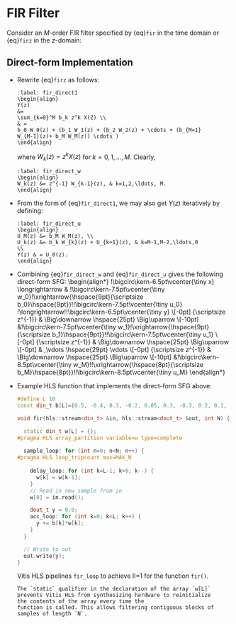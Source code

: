 # FIR Filter 
Consider an $M$-order FIR filter specified by {eq}`fir` in the time
domain or {eq}`firz` in the $z$-domain:

## Direct-form Implementation
* Rewrite {eq}`firz` as follows:
  ```{math}
  :label: fir_direct1
  \begin{align}
  Y(z) 
  &= 
  \sum_{k=0}^M b_k z^k X(Z) \\
  & =
  b_0 W_0(z) + (b_1 W_1(z) + (b_2 W_2(z) + \cdots + (b_{M=1}
  W_{M-1}(z)+ b_M W_M(z)) \cdots )
  \end{align}
  ```
  where $W_k (z) = z^k X(z)$ for $k=0, 1, \ldots, M$. Clearly,
   ```{math}
  :label: fir_direct_w
  \begin{align}
  W_k(z) &= z^{-1} W_{k-1}(z), & k=1,2,\ldots, M.
  \end{align}
  ```

* From the form of {eq}`fir_direct1`, we may also get $Y(z)$
  iteratively by defining:
  ```{math}
  :label: fir_direct_u
  \begin{align}
  U_M(z) &= b_M W_M(z), \\
  U_k(z) &= b_k W_{k}(z) + U_{k+1}(z), & k=M-1,M-2,\ldots,0 
  \\
  Y(z) & = U_0(z).
  \end{align}
  ```
* Combining {eq}`fir_direct_w` and {eq}`fir_direct_u` gives the
  following direct-form SFG:
  \begin{align*}
    \!\bigcirc\kern-6.5pt\vcenter{\tiny x} \longrightarrow
    &
    \!\bigcirc\kern-7.5pt\vcenter{\tiny w_0}\!\xrightarrow{\hspace{9pt}{\scriptsize
    b_0}\hspace{9pt}}\!\!\bigcirc\kern-7.5pt\vcenter{\tiny u_0}
    \!\longrightarrow\!\!\bigcirc\kern-6.5pt\vcenter{\tiny y}
    \\[-0pt]
    {\scriptsize z^{-1}} & \Big\downarrow  \hspace{25pt}
    \Big\uparrow
    \\[-10pt]
     &\!\bigcirc\kern-7.5pt\vcenter{\tiny
  w_1}\!\xrightarrow{\hspace{9pt}{\scriptsize
    b_1}\hspace{9pt}}\!\!\bigcirc\kern-7.5pt\vcenter{\tiny u_1}
    \\[-0pt]
     {\scriptsize z^{-1}} & \Big\downarrow  \hspace{25pt}
    \Big\uparrow
    \\[-0pt]
    & \,\vdots \hspace{29pt} \vdots 
    \\[-0pt]
    {\scriptsize z^{-1}} & \Big\downarrow  \hspace{25pt}
    \Big\uparrow
    \\[-10pt]
     &\!\bigcirc\kern-8.5pt\vcenter{\tiny
  w_M}\!\!\xrightarrow{\hspace{8pt}{\scriptsize
    b_M}\hspace{8pt}}\!\!\bigcirc\kern-8.5pt\vcenter{\tiny u_M}
   \end{align*}

* Example HLS function that implements the direct-form SFG above:
  ```c++
  #define L 10
  const din_t b[L]={0.5, -0.4, 0.3, -0.2, 0.05, 0.3, -0.3, 0.2, 0.1, -0.1};

  void fir(hls::stream<din_t> &in, hls::stream<dout_t> &out, int N) {

    static din_t w[L] = {};
  #pragma HLS array_partition variable=w type=complete
    
    sample_loop: for (int n=0; n<N; n++) {
  #pragma HLS loop_tripcount max=MAX_N
      
      delay_loop: for (int k=L-1; k>0; k--) {
        w[k] = w[k-1];
      }
      // Read in new sample from in
      w[0] = in.read();

      dout_t y = 0.0;
      acc_loop: for (int k=0; k<L; k++) {
        y += b[k]*w[k];
      }
    }

    // Write to out
    out.write(y);
  }
  ```
  Vitis HLS pipelines `fir_loop` to achieve II=1 for the function `fir()`.
  ```{tip}
  The `static` qualifier in the declaration of the array `w[L]`
  prevents Vitis HLS from synthesizing hardware to reinitialize
  the contents of the array every time the
  function is called. This allows filtering contiguous blocks of
  samples of length `N`.
  ```

  
